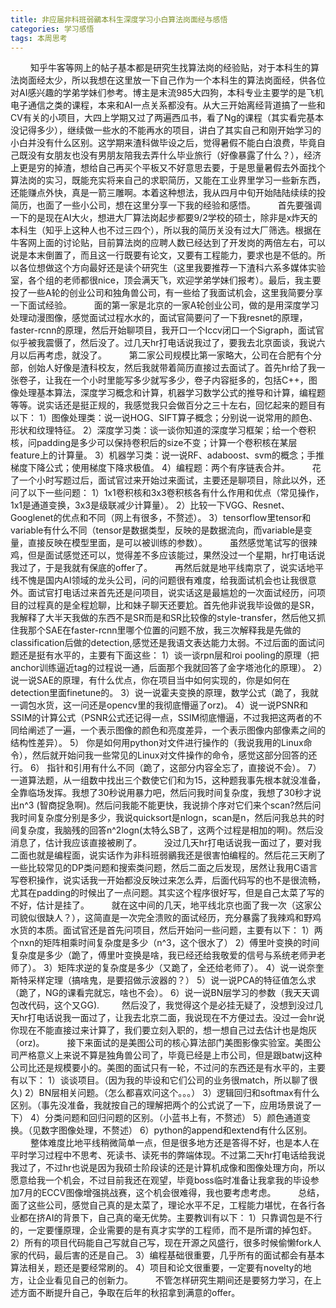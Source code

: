 ```yaml
---
title: 非应届非科班弱鶸本科生深度学习小白算法岗面经与感悟
categories: 学习感悟
tags: 本周思考
---
```


&emsp;&emsp; 知乎牛客等网上的帖子基本都是研究生找算法岗的经验贴，对于本科生的算法岗面经太少，所以我想在这里放一下自己作为一个本科生的算法岗面经，供各位对AI感兴趣的学弟学妹们参考。博主是末流985大四狗，本科专业主要学的是飞机电子通信之类的课程，本来和AI一点关系都没有。从大三开始离经背道搞了一些和CV有关的小项目，大四上学期又过了两遍西瓜书，看了Ng的课程（其实看完基本没记得多少），继续做一些水的不能再水的项目，讲白了其实自己和刚开始学习的小白并没有什么区别。这学期来渣科做毕设之后，觉得暑假不能白白浪费，毕竟自己既没有女朋友也没有男朋友陪我去弄什么毕业旅行（好像暴露了什么？），经济上更是穷的掉渣，想给自己再买个平板又不好意思去要，于是思量暑假去外面找个算法岗的实习，既能充实将来自己的求职简历，又能在工业界里学习一些新东西，还能赚点外快，真是一箭三雕啊。本着这种想法，我从四月中旬开始陆陆续续的投简历，也面了一些小公司，想在这里分享一下我的经验和感悟。
&emsp;&emsp; 首先要强调一下的是现在AI大火，想进大厂算法岗起步都要9/2学校的硕士，除非是x炸天的本科生（知乎上这种人也不过三四个），所以我的简历关没有过大厂筛选。根据在牛客网上面的讨论贴，目前算法岗的应聘人数已经达到了开发岗的两倍左右，可以说是本末倒置了，而且这一行既要有论文，又要有工程能力，要求也是不低的。所以各位想做这个方向最好还是读个研究生（这里我要推荐一下渣科六系多媒体实验室，各个组的老师都很nice，顶会满天飞，欢迎学弟学妹们报考）。最后，我主要投了一些A轮的创业公司和独角兽公司，有一些给了我面试机会，这里我简要分享一下面试经验。
&emsp;&emsp; 面的第一家是北京的一家A轮创业公司，做的是用深度学习处理动漫图像，感觉面试过程水水的，面试官简要问了一下我resnet的原理，faster-rcnn的原理，然后开始聊项目，我开口一个Iccv闭口一个Sigraph，面试官似乎被我震慑了，然后没了。过几天hr打电话说我过了，要我去北京面谈，我说六月以后再考虑，就没了。
&emsp;&emsp; 第二家公司规模比第一家略大，公司在合肥有个分部，创始人好像是渣科校友，然后我就带着简历直接过去面试了。首先hr给了我一张卷子，让我在一个小时里能写多少就写多少，卷子内容挺多的，包括C++，图像处理基本算法，深度学习概念和计算，机器学习数学公式的推导和计算，编程题等等。说实话还是挺正规的，我感觉我只会做百分之三十左右，回忆起来的题目有以下：
1）图像处理类：说一说HOG、SIFT算子概念；分别说一说常用的颜色、形状和纹理特征。
2）深度学习类：谈一谈你知道的深度学习框架；给一个卷积核，问padding是多少可以保持卷积后的size不变；计算一个卷积核在某层feature上的计算量。
3）机器学习类：说一说RF、adaboost、svm的概念；手推梯度下降公式；使用梯度下降求极值。
4）编程题：两个有序链表合并。
&emsp;&emsp; 花了一个小时写题过后，面试官过来开始过来面试，主要还是聊项目，除此以外，还问了以下一些问题：
1）1x1卷积核和3x3卷积核各有什么作用和优点（常见操作，1x1是通道变换，3x3是级联减少计算量）。
2）比较一下VGG、Resnet、Googlenet的优点和不同（网上有很多，不赘述）。
3）tensorflow里tensor和variable有什么不同（tensor是数据类型，反映的是数据流向，而variable是变量，直接反映在模型里面，是可以被训练的参数）。
&emsp;&emsp; 虽然感觉笔试写的很辣鸡，但是面试感觉还可以，觉得差不多应该能过，果然没过一个星期，hr打电话说我过了，于是我就有保底的offer了。
&emsp;&emsp; 再然后就是地平线南京了，说实话地平线不愧是国内AI领域的龙头公司，问的问题很有难度，给我面试机会也让我很意外。面试官打电话过来首先还是问项目，说实话这是最尴尬的一次面试经历，问项目的过程真的是全程尬聊，比和妹子聊天还要尬。首先他非说我毕设做的是SR，我解释了大半天我做的东西不是SR而是和SR比较像的style-transfer，然后他又抓住我那个SAE在faster-rcnn里哪个位置的问题不放，我三次解释我是先做的classification后做的detection,感觉还是我语文表达能力太弱。不过后面的面试问题还是挺有水平的，主要有下面这些：
1）谈一谈rpn层和roi pooling的原理（把anchor训练逼近tag的过程说一通，后面那个我就回答了金字塔池化的原理）。
2）说一说SAE的原理，有什么优点，你在项目当中如何实现的，你是如何在detection里面finetune的。
3）说一说霍夫变换的原理，数学公式（跪了，我就一调包水货，这一问还是opencv里的我彻底懵逼了orz)。
4）说一说PSNR和SSIM的计算公式（PSNR公式还记得一点，SSIM彻底懵逼，不过我把这两者的不同给阐述了一遍，一个表示图像的颜色和亮度差异，一个表示图像内部像素之间的结构性差异）。
5） 你是如何用python对文件进行操作的（我说我用的Linux命令），然后就开始问我一些常见的Linux对文件操作的命令，感觉这部分回答的还行。
6） 指针和引用有什么不同（跪了，这部分内容全忘了，直接说不会）。
7） 一道算法题，从一组数中找出三个数使它们和为15，这种题我事先根本就没准备，全靠临场发挥。我想了30秒说用暴力吧，然后问我时间复杂度，我想了30秒才说出n^3 (智商捉急啊)。然后问我能不能更快，我说排个序对它们来个scan?然后问我时间复杂度分别是多少，我说quicksort是nlogn，scan是n，然后问我总共的时间复杂度，我脑残的回答n^2logn(太特么SB了，这两个过程是相加的啊)。然后没消息了，估计我应该直接被刷了。
&emsp;&emsp; 没过几天hr打电话说我一面过了，要对我二面也就是编程面，说实话作为非科班弱鶸我还是很害怕编程的。然后花三天刷了一些比较常见的DP类问题和搜索类问题，然后二面之后发现，居然让我用C语言写卷积操作，说实话我一开始都没反映过来怎么弄，后面代码写的也不是很流畅，尤其在padding的时候出了一点问题。其实这个程序很好写，但是自己太菜了写的不好，估计是挂了。
&emsp;&emsp; 就在这中间的几天，地平线北京也面了我一次（这家公司貌似很缺人？），这简直是一次完全溃败的面试经历，充分暴露了我辣鸡和野鸡水货的本质。面试官还是首先问项目，然后开始问一些问题，主要有以下：
1）两个nxn的矩阵相乘时间复杂度是多少（n^3，这个很水了）
2）傅里叶变换的时间复杂度是多少（跪了，傅里叶变换是啥，我已经还给我敬爱的信号与系统老师尹老师了）。
3）矩阵求逆的复杂度是多少（又跪了，全还给老师了）。
4）说一说奈奎斯特采样定理（搞啥鬼，是要招做示波器的？）
5）说一说PCA的特征值怎么求（跪了，NG的课看完就忘，啥也不会）。
6）说一说BN层学习的参数（我天天调包改代码，这个又GG).
&emsp;&emsp; 然后没了，我觉得这个是必挂无疑了，没想到没过几天hr打电话说我一面过了，让我去北京二面，我说现在不方便过去。没过一会hr说你现在不能直接过来计算了，我们要立刻入职的，想一想自己过去估计也是炮灰（orz)。
&emsp;&emsp; 接下来面试的是美图公司的核心算法部门美图影像实验室。美图公司严格意义上来说不算是独角兽公司了，毕竟已经是上市公司，但是跟batwj这种公司比还是规模要小的。美图的面试只有一轮，不过问的东西还是有水平的，主要有以下：
1）谈谈项目。（因为我的毕设和它们公司的业务很match，所以聊了很久)
2）BN层相关问题。（怎么都喜欢问这个。。。）
3）逻辑回归和softmax有什么区别。（事先没准备，我就按自己的理解把两个的公式说了一下，应用场景说了一下）
4）分类问题和回归问题的区别。（小蓝书上有，不赘述）
5）颜色通道变换。（见数字图像处理，不赘述）
6）python的append和extend有什么区别。
&emsp;&emsp; 整体难度比地平线稍微简单一点，但是很多地方还是答得不好，也是本人在平时学习过程中不思考、死读书、读死书的弊端体现。不过第二天hr打电话给我说我过了，不过hr也说是因为我硕士阶段读的还是计算机成像和图像处理方向，所以愿意给我一个机会，不过目前我还在观望，毕竟boss临时准备让我拿我的毕设参加7月的ECCV图像增强挑战赛，这个机会很难得，我也要考虑考虑。
&emsp;&emsp; 总结，面了这些公司，感觉自己真的是太菜了，理论水平不足，工程能力堪忧，在各行各业都在挤AI的背景下，自己真的毫无优势。主要教训有以下：
1）只靠调包是不行的，一定要懂原理，企业需要的是有真才实学的工程师，而不是所谓的掉包虾。
2）所有的项目代码能自己写就自己写，现在开源之风盛行，很多时候偷懒fork人家的代码，最后害的还是自己。
3）编程基础很重要，几乎所有的面试都会有基本算法相关，题还是要经常刷的。
4）项目和论文很重要，一定要有novelty的地方，让企业看见自己的创新力。
&emsp;&emsp; 不管怎样研究生期间还是要努力学习，在上述方面不断提升自己，争取在后年的秋招拿到满意的offer。

